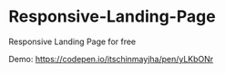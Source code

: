 # Responsive-Landing-Page
Responsive Landing Page for free

Demo: https://codepen.io/itschinmayjha/pen/yLKbONr

